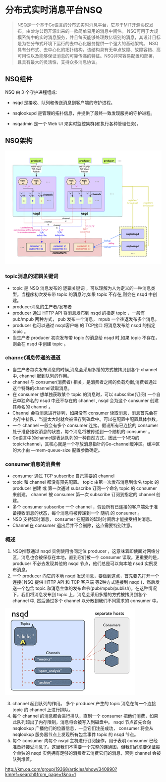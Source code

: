 # 分布式实时消息平台NSQ


> NSQ是一个基于Go语言的分布式实时消息平台，它基于MIT开源协议发布，由bitly公司开源出来的一款简单易用的消息中间件。 NSQ可用于大规模系统中的实时消息服务，并且每天能够处理数亿级别的消息，其设计目标是为在分布式环境下运行的去中心化服务提供一个强大的基础架构。 NSQ具有分布式、去中心化的拓扑结构，该结构具有无单点故障、故障容错、高可用性以及能够保证消息的可靠传递的特征。NSQ非常容易配置和部署，且具有最大的灵活性，支持众多消息协议。


## NSQ组件

NSQ 由 3 个守护进程组成:

- nsqd 是接收、队列和传送消息到客户端的守护进程。

- nsqlookupd 是管理的拓扑信息，并提供了最终一致发现服务的守护进程。

- nsqadmin 是一个 Web UI 来实时监控集群(和执行各种管理任务)。


## NSQ架构

![](NSQ架构.png)


### topic消息的逻辑关键词

- topic 是 NSQ 消息发布的 逻辑关键词 ，可以理解为人为定义的一种消息类型。当程序初次发布带 topic 的消息时,如果 topic 不存在,则会在 nsqd 中创建。
- producer消息的生产者/发布者
- producer 通过 HTTP API 将消息发布到 nsqd 的指定 topic ，一般有 pub/mpub 两种方式， pub 发布一个消息， mpub 一个往返发布多个消息。
- producer 也可以通过 nsqd客户端 的 TCP接口 将消息发布给 nsqd 的指定 topic 。
- 当生产者 producer 初次发布带 topic 的消息给 nsqd 时,如果 topic 不存在，则会在 nsqd 中创建 topic 。

### channel消息传递的通道

- 当生产者每次发布消息的时候,消息会采用多播的方式被拷贝到各个 channel 中, channel 起到队列的作用。
- channel 与 consumer(消费者) 相关，是消费者之间的负载均衡,消费者通过这个特殊的channel读取消息。
- 在 consumer 想单独获取某个 topic 的消息时，可以 subscribe(订阅) 一个自己单独命名的 nsqd 中还不存在的 channel , nsqd 会为这个 consumer 创建其命名的 channel 。
- Channel 会将消息进行排列，如果没有 consumer 读取消息，消息首先会在内存中排队，当量太大时就会被保存到磁盘中。可以在配置中配置具体参数。
- 一个 channel 一般会有多个 consumer 连接。假设所有已连接的 consumer 处于准备接收消息的状态，每个消息将被传递到一个随机的 consumer 。
- Go语言中的channel是表达队列的一种自然方式，因此一个NSQ的topic/channel，其核心就是一个存放消息指针的Go-channel缓冲区。缓冲区的大小由 —mem-queue-size 配置参数确定。

### consumer消息的消费者

- consumer 通过 TCP subscribe 自己需要的 channel
- topic 和 channel 都没有预先配置。 topic 由第一次发布消息到命名 topic 的 producer 创建 或 第一次通过 subscribe 订阅一个命名 topic 的 consumer 来创建。 channel 被 consumer 第一次 subscribe 订阅到指定的 channel 创建。
- 多个 consumer subscribe 一个 channel ，假设所有已连接的客户端处于准备接收消息的状态，每个消息将被传递到一个 随机 的 consumer 。
- NSQ 支持延时消息， consumer 在配置的延时时间后才能接受相关消息。
- Channel在 consumer 退出后并不会删除，这点需要特别注意。



### 概述
1. NSQ推荐通过 nsqd 实例使用协同定位 producer ，这意味着即使面对网络分区，消息也会被保存在本地，直到它们被一个 consumer 读取。更重要的是， producer 不必去发现其他的 nsqd 节点，他们总是可以向本地 nsqd 实例发布消息。
2. 一个 producer 向它的本地 nsqd 发送消息，要做到这点，首先要先打开一个连接( NSQ 提供 HTTP API 和 TCP 客户端 等2种方式连接到 nsqd )，然后发送一个包含 topic 和消息主体的发布命令(pub/mpub/publish)，在这种情况下，我们将消息发布到 topic 上，消息会采用多播的方式被拷贝到各个 channel 中, 然后通过多个 channel 以分散到我们不同需求的 consumer 中。

![](nsqd.gif)

3. channel 起到队列的作用。 多个 producer 产生的 topic 消息在每一个连接 topic 的 channel 上进行排队。
4. 每个 channel 的消息都会进行排队，直到一个 consumer 把他们消费，如果此队列超出了内存限制，消息将会被写入到磁盘中。 nsqd 节点首先会向 nsqlookup 广播他们的位置信息，一旦它们注册成功， consumer 将会从 nsqlookup 服务器节点上发现所有包含事件 topic 的 nsqd 节点。
5. 每个 consumer 向每个 nsqd 主机进行订阅操作，用于表明 consumer 已经准备好接受消息了。这里我们不需要一个完整的连通图，但我们必须要保证每个单独的 nsqd 实例拥有足够的消费者去消费它们的消息，否则 channel 会被队列堆着。



http://km.oa.com/group/19368/articles/show/340990?kmref=search&from_page=1&no=1